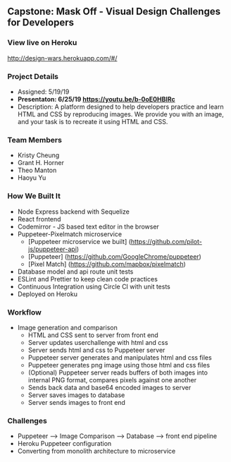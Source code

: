 ## Capstone: Mask Off - Visual Design Challenges for Developers

### View live on Heroku

http://design-wars.herokuapp.com/#/

### Project Details

- Assigned: 5/19/19
- **Presentaton: 6/25/19 https://youtu.be/b-0oE0HBIRc**
- Description: A platform designed to help developers practice and learn HTML and CSS by reproducing images.
  We provide you with an image, and your task is to recreate it using HTML and CSS.

### Team Members

- Kristy Cheung
- Grant H. Horner
- Theo Manton
- Haoyu Yu

### How We Built It

- Node Express backend with Sequelize
- React frontend
- Codemirror - JS based text editor in the browser
- Puppeteer-Pixelmatch microservice
  - [Puppeteer microservice we built] (https://github.com/pilot-js/puppeteer-api)
  - [Puppeteer] (https://github.com/GoogleChrome/puppeteer)
  - [Pixel Match] (https://github.com/mapbox/pixelmatch)
- Database model and api route unit tests
- ESLint and Prettier to keep clean code practices
- Continuous Integration using Circle CI with unit tests
- Deployed on Heroku

### Workflow

- Image generation and comparison
  - HTML and CSS sent to server from front end
  - Server updates userchallenge with html and css
  - Server sends html and css to Puppeteer server
  - Puppeteer server generates and manipulates html and css files
  - Puppeteer generates png image using those html and css files
  - (Optional) Puppeteer server reads buffers of both images into internal PNG format, compares pixels against one another
  - Sends back data and base64 encoded images to server
  - Server saves images to database
  - Server sends images to front end

### Challenges

- Puppeteer —> Image Comparison —> Database —> front end pipeline
- Heroku Puppeteer configuration
- Converting from monolith architecture to microservice
